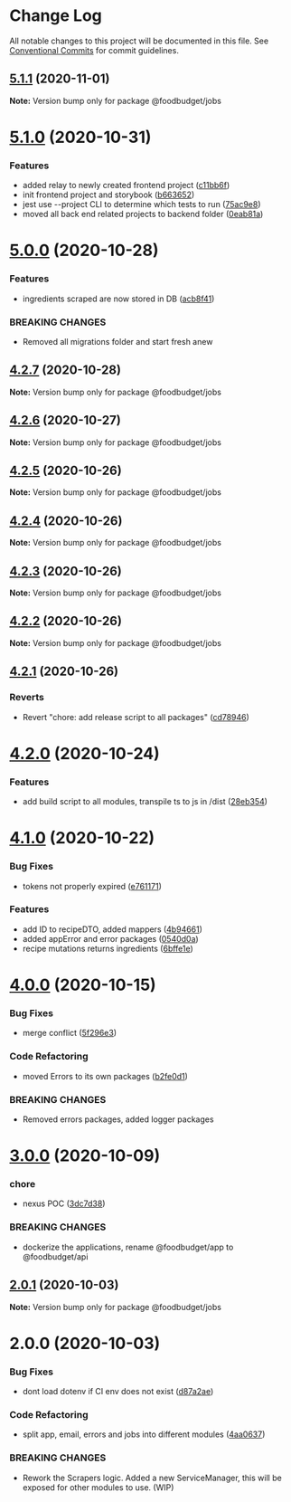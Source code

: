 # Change Log

All notable changes to this project will be documented in this file.
See [Conventional Commits](https://conventionalcommits.org) for commit guidelines.

## [5.1.1](https://github.com/Lilmortal/foodbudget/compare/@foodbudget/jobs@5.1.0...@foodbudget/jobs@5.1.1) (2020-11-01)

**Note:** Version bump only for package @foodbudget/jobs





# [5.1.0](https://github.com/Lilmortal/foodbudget/compare/@foodbudget/jobs@5.0.0...@foodbudget/jobs@5.1.0) (2020-10-31)


### Features

* added relay to newly created frontend project ([c11bb6f](https://github.com/Lilmortal/foodbudget/commit/c11bb6f9dd351f220a0f0902d5eaab9464733502))
* init frontend project and storybook ([b663652](https://github.com/Lilmortal/foodbudget/commit/b663652e0af078340e97d33de50bd7d1c2469381))
* jest use --project CLI to determine which tests to run ([75ac9e8](https://github.com/Lilmortal/foodbudget/commit/75ac9e89850f19688052635f0406e88ed83db24b))
* moved all back end related projects to backend folder ([0eab81a](https://github.com/Lilmortal/foodbudget/commit/0eab81a1a50239c2aa566acb64ad2377d281aa93))





# [5.0.0](https://github.com/Lilmortal/foodbudget/compare/@foodbudget/jobs@4.2.7...@foodbudget/jobs@5.0.0) (2020-10-28)


### Features

* ingredients scraped are now stored in DB ([acb8f41](https://github.com/Lilmortal/foodbudget/commit/acb8f4129150d11eb322028cb9a764e5c99bce49))


### BREAKING CHANGES

* Removed all migrations folder and start fresh anew





## [4.2.7](https://github.com/Lilmortal/foodbudget/compare/@foodbudget/jobs@4.2.6...@foodbudget/jobs@4.2.7) (2020-10-28)

**Note:** Version bump only for package @foodbudget/jobs





## [4.2.6](https://github.com/Lilmortal/foodbudget/compare/@foodbudget/jobs@4.2.5...@foodbudget/jobs@4.2.6) (2020-10-27)

**Note:** Version bump only for package @foodbudget/jobs





## [4.2.5](https://github.com/Lilmortal/foodbudget/compare/@foodbudget/jobs@4.2.4...@foodbudget/jobs@4.2.5) (2020-10-26)

**Note:** Version bump only for package @foodbudget/jobs





## [4.2.4](https://github.com/Lilmortal/foodbudget/compare/@foodbudget/jobs@4.2.3...@foodbudget/jobs@4.2.4) (2020-10-26)

**Note:** Version bump only for package @foodbudget/jobs





## [4.2.3](https://github.com/Lilmortal/foodbudget/compare/@foodbudget/jobs@4.2.2...@foodbudget/jobs@4.2.3) (2020-10-26)

**Note:** Version bump only for package @foodbudget/jobs





## [4.2.2](https://github.com/Lilmortal/foodbudget/compare/@foodbudget/jobs@4.2.1...@foodbudget/jobs@4.2.2) (2020-10-26)

**Note:** Version bump only for package @foodbudget/jobs





## [4.2.1](https://github.com/Lilmortal/foodbudget/compare/@foodbudget/jobs@4.2.0...@foodbudget/jobs@4.2.1) (2020-10-26)


### Reverts

* Revert "chore: add release script to all packages" ([cd78946](https://github.com/Lilmortal/foodbudget/commit/cd789460dfde6ddfc73cddadb90f08ed02e52f72))





# [4.2.0](https://github.com/Lilmortal/foodbudget/compare/@foodbudget/jobs@4.1.0...@foodbudget/jobs@4.2.0) (2020-10-24)


### Features

* add build script to all modules, transpile ts to js in /dist ([28eb354](https://github.com/Lilmortal/foodbudget/commit/28eb354ce6879195e9479a589ca448e78263d5fb))





# [4.1.0](https://github.com/Lilmortal/foodbudget/compare/@foodbudget/jobs@4.0.0...@foodbudget/jobs@4.1.0) (2020-10-22)


### Bug Fixes

* tokens not properly expired ([e761171](https://github.com/Lilmortal/foodbudget/commit/e761171b6bb8d0e83369833d9a238a8c919ec661))


### Features

* add ID to recipeDTO, added mappers ([4b94661](https://github.com/Lilmortal/foodbudget/commit/4b946615d1714a3fa8f3f168ee63681cd18c81cb))
* added appError and error packages ([0540d0a](https://github.com/Lilmortal/foodbudget/commit/0540d0a7224639d3212ddef5f92804200464d170))
* recipe mutations returns ingredients ([6bffe1e](https://github.com/Lilmortal/foodbudget/commit/6bffe1e55f46c56f92a1fe44d1c2e91987e8177d))





# [4.0.0](https://github.com/Lilmortal/foodbudget/compare/@foodbudget/jobs@3.0.0...@foodbudget/jobs@4.0.0) (2020-10-15)


### Bug Fixes

* merge conflict ([5f296e3](https://github.com/Lilmortal/foodbudget/commit/5f296e3fa85dc30eef07633c5f12f88aecc3635f))


### Code Refactoring

* moved Errors to its own packages ([b2fe0d1](https://github.com/Lilmortal/foodbudget/commit/b2fe0d1228feb2c392144d8dbfe50f56253f993a))


### BREAKING CHANGES

* Removed errors packages, added logger packages





# [3.0.0](https://github.com/Lilmortal/foodbudget/compare/@foodbudget/jobs@2.0.1...@foodbudget/jobs@3.0.0) (2020-10-09)


### chore

* nexus POC ([3dc7d38](https://github.com/Lilmortal/foodbudget/commit/3dc7d38b0797aa1892e55aba6f35868ebfec1820))


### BREAKING CHANGES

* dockerize the applications, rename @foodbudget/app to @foodbudget/api





## [2.0.1](https://github.com/Lilmortal/foodbudget/compare/@foodbudget/jobs@2.0.0...@foodbudget/jobs@2.0.1) (2020-10-03)

**Note:** Version bump only for package @foodbudget/jobs





# 2.0.0 (2020-10-03)


### Bug Fixes

* dont load dotenv if CI env does not exist ([d87a2ae](https://github.com/Lilmortal/foodbudget/commit/d87a2aed984c2e59122228afe06c057d0cac9a5c))


### Code Refactoring

* split app, email, errors and jobs into different modules ([4aa0637](https://github.com/Lilmortal/foodbudget/commit/4aa0637a3091058fa22f19478ed770557daac4f7))


### BREAKING CHANGES

* Rework the Scrapers logic.
Added a new ServiceManager, this will be exposed for other modules to use.
(WIP)
